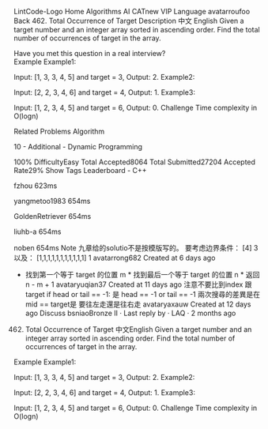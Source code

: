 LintCode-Logo
Home
Algorithms
AI
CATnew
VIP
Language
avatarroufoo
Back
462. Total Occurrence of Target
Description
中文
English
Given a target number and an integer array sorted in ascending order. Find the total number of occurrences of target in the array.

Have you met this question in a real interview?  
Example
Example1:

Input: [1, 3, 3, 4, 5] and target = 3, 
Output: 2.
Example2:

Input: [2, 2, 3, 4, 6] and target = 4, 
Output: 1.
Example3:

Input: [1, 2, 3, 4, 5] and target = 6, 
Output: 0.
Challenge
Time complexity in O(logn)

Related Problems
Algorithm

10 - Additional - Dynamic Programming

100%
DifficultyEasy
Total Accepted8064
Total Submitted27204
Accepted Rate29%
 Show Tags
Leaderboard - C++

fzhou
623ms

yangmetoo1983
654ms

GoldenRetriever
654ms

liuhb-a
654ms

noben
654ms
Note
九章给的solutio不是按模版写的。 要考虑边界条件： [4] 3 以及： [1,1,1,1,1,1,1,1,1,1,1] 1
avatarrong682
Created at 6 days ago
* 找到第一个等于 target 的位置 m * 找到最后一个等于 target 的位置 n * 返回 n - m + 1
avataryuqian37
Created at 11 days ago
注意不要比到index 跟 target if head or tail == -1: 是 head == -1 or tail == -1 兩次搜尋的差異是在mid == target是 要往左走還是往右走
avataryaxauw
Created at 12 days ago
Discuss
bsniaoBronze II · Last reply by · LAQ · 2 months ago
  
462. Total Occurrence of Target
中文English
Given a target number and an integer array sorted in ascending order. Find the total number of occurrences of target in the array.

Example
Example1:

Input: [1, 3, 3, 4, 5] and target = 3, 
Output: 2.
Example2:

Input: [2, 2, 3, 4, 6] and target = 4, 
Output: 1.
Example3:

Input: [1, 2, 3, 4, 5] and target = 6, 
Output: 0.
Challenge
Time complexity in O(logn)

